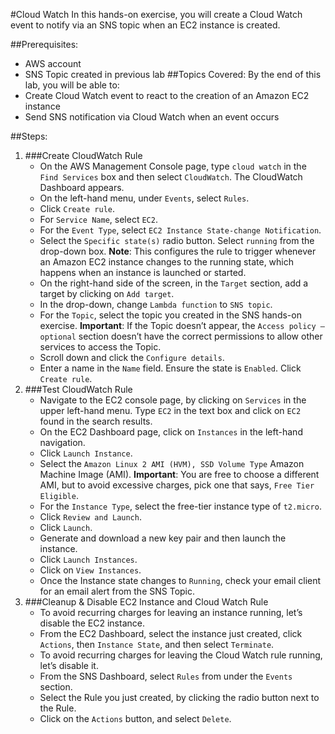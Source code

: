 #Cloud Watch
In this hands-on exercise, you will create a Cloud Watch event to notify via an SNS topic when an EC2 instance is created.

##Prerequisites:
* AWS account
* SNS Topic created in previous lab
##Topics Covered:
By the end of this lab, you will be able to:
* Create Cloud Watch event to react to the creation of an Amazon EC2 instance
* Send SNS notification via Cloud Watch when an event occurs

##Steps:
1. ###Create CloudWatch Rule
    * On the AWS Management Console page, type ```cloud watch``` in the ```Find Services``` box and then select ```CloudWatch```. The CloudWatch Dashboard appears.
    * On the left-hand menu, under ```Events```, select ```Rules```.
    * Click ```Create rule```.
    * For ```Service Name```, select ```EC2```.
    * For the ```Event Type```, select ```EC2 Instance State-change Notification```.
    * Select the ```Specific state(s)``` radio button. Select ```running``` from the drop-down box. **Note**: This configures the rule to trigger whenever an Amazon EC2 instance changes to the running state, which happens when an instance is launched or started.
    * On the right-hand side of the screen, in the ```Target``` section, add a target by clicking on ```Add target```.
    * In the drop-down, change ```Lambda function``` to ```SNS topic```.
    * For the ```Topic```, select the topic you created in the SNS hands-on exercise. **Important**: If the Topic doesn’t appear, the ```Access policy – optional``` section doesn’t have the correct permissions to allow other services to access the Topic.
    * Scroll down and click the ```Configure details```.
    * Enter a name in the ```Name``` field. Ensure the state is ```Enabled```. Click ```Create rule```.
2. ###Test CloudWatch Rule
    * Navigate to the EC2 console page, by clicking on ```Services``` in the upper left-hand menu. Type ```EC2``` in the text box and click on ```EC2``` found in the search results.
    * On the EC2 Dashboard page, click on ```Instances``` in the left-hand navigation.
    * Click ```Launch Instance```.
    * Select the ```Amazon Linux 2 AMI (HVM), SSD Volume Type``` Amazon Machine Image (AMI). **Important**: You are free to choose a different AMI, but to avoid excessive charges, pick one that says, ```Free Tier Eligible```.
    * For the ```Instance Type```, select the free-tier instance type of ```t2.micro```.
    * Click ```Review and Launch```.
    * Click ```Launch```.
    * Generate and download a new key pair and then launch the instance.
    * Click ```Launch Instances```.
    * Click on ```View Instances```.
    * Once the Instance state changes to ```Running```, check your email client for an email alert from the SNS Topic.
3. ###Cleanup & Disable EC2 Instance and Cloud Watch Rule
    * To avoid recurring charges for leaving an instance running, let’s disable the EC2 instance.
    * From the EC2 Dashboard, select the instance just created, click ```Actions```, then ```Instance State```, and then select ```Terminate```.
    * To avoid recurring charges for leaving the Cloud Watch rule running, let’s disable it.
    * From the SNS Dashboard, select ```Rules``` from under the ```Events``` section.
    * Select the Rule you just created, by clicking the radio button next to the Rule.
    * Click on the ```Actions``` button, and select ```Delete```.
